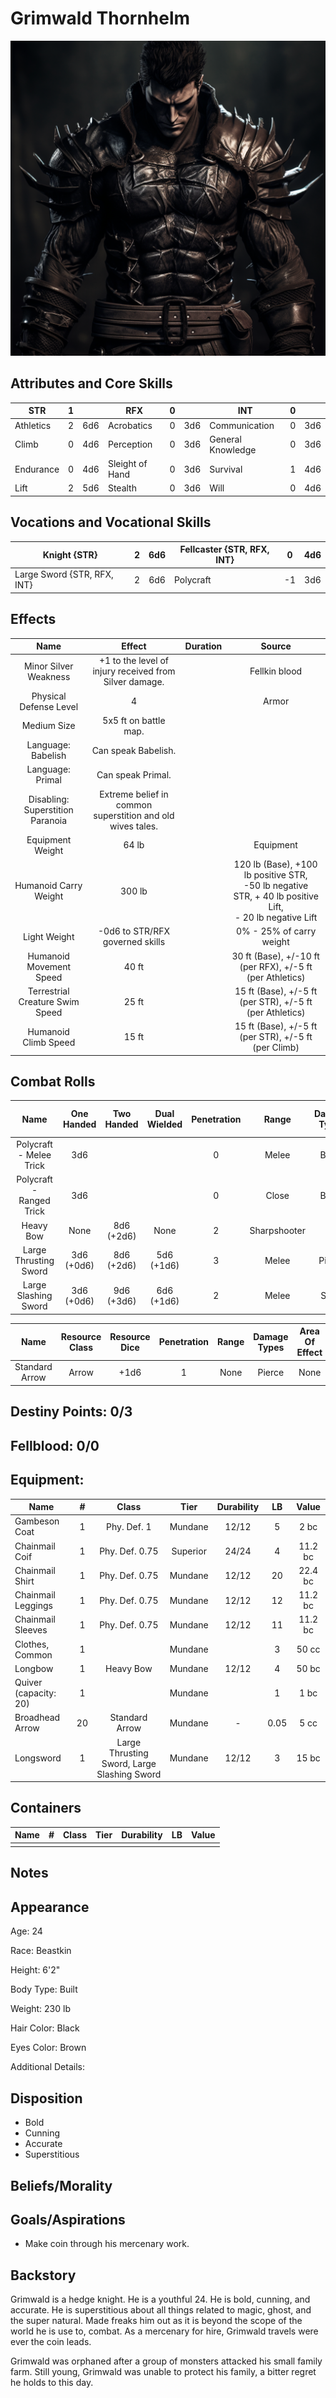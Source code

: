 # Grimwald Thornhelm

![alt_text](GrimwaldThornhelm.png)

## Attributes and Core Skills

| STR       | 1 |    | RFX             | 0 |    | INT               | 0 |    |
| --------- | :-: | :-: | --------------- | :-: | :-: | ----------------- | :-: | :-: |
| Athletics | 2 | 6d6 | Acrobatics      | 0 | 3d6 | Communication     | 0 | 3d6 |
| Climb     | 0 | 4d6 | Perception      | 0 | 3d6 | General Knowledge | 0 | 3d6 |
| Endurance | 0 | 4d6 | Sleight of Hand | 0 | 3d6 | Survival          | 1 | 4d6 |
| Lift      | 2 | 5d6 | Stealth         | 0 | 3d6 | Will              | 0 | 4d6 |

## Vocations and Vocational Skills

| Knight {STR}               | 2 | 6d6 | Fellcaster {STR, RFX, INT} | 0  | 4d6 |
| --------------------------- | :-: | :-: | -------------------------- | -- | --- |
| Large Sword {STR, RFX, INT} | 2 | 6d6 | Polycraft                  | -1 | 3d6 |

## Effects

|               Name               |                             Effect                             | Duration |                                                       Source                                                       |
| :------------------------------: | :-------------------------------------------------------------: | :------: | :-----------------------------------------------------------------------------------------------------------------: |
|      Minor Silver Weakness      |     +1 to the level of injury received from Silver damage.     |          |                                                    Fellkin blood                                                    |
|      Physical Defense Level      |                                4                                |          |                                                        Armor                                                        |
|           Medium Size           |                      5x5 ft on battle map.                      |          |                                                                                                                    |
|        Language: Babelish        |                       Can speak Babelish.                       |          |                                                                                                                    |
|         Language: Primal         |                        Can speak Primal.                        |          |                                                                                                                    |
| Disabling: Superstition Paranoia | Extreme belief in common<br />superstition and old wives tales. |          |                                                                                                                    |
|         Equipment Weight         |                              64 lb                              |          |                                                      Equipment                                                      |
|      Humanoid Carry Weight      |                             300 lb                             |          | 120 lb (Base), +100 lb positive STR,<br />-50 lb negative STR, + 40 lb positive Lift,<br />- 20 lb negative Lift |
|           Light Weight           |                 -0d6 to STR/RFX governed skills                 |          |                                              0% - 25% of carry weight                                              |
|     Humanoid Movement Speed     |                              40 ft                              |          |                              30 ft (Base), +/-10 ft (per RFX), +/-5 ft (per Athletics)                              |
|       Terrestrial Creature Swim Speed       |                              25 ft                              |          |                              15 ft (Base), +/-5 ft (per STR), +/-5 ft (per Athletics)                              |
|       Humanoid Climb Speed       |                              15 ft                              |          |                                15 ft (Base), +/-5 ft (per STR), +/-5 ft (per Climb)                                |

## Combat Rolls

|           Name           | One<br />Handed | Two<br />Handed | Dual<br />Wielded | Penetration |    Range    | Damage<br />Types | Engageable<br />Opponents | Area Of<br />Effect | Resource<br />Class |
| :----------------------: | :-------------: | :-------------: | :---------------: | :---------: | :----------: | :---------------: | :-----------------------: | :-----------------: | :-----------------: |
| Polycraft - Melee Trick |       3d6       |                |                  |      0      |    Melee    |       Bleed       |           Rapid           |                    |        None        |
| Polycraft - Ranged Trick |       3d6       |                |                  |      0      |    Close    |       Bleed       |         Standard         |                    |        None        |
|        Heavy Bow        |      None      | 8d6<br />(+2d6) |       None       |      2      | Sharpshooter |                  |         Standard         |        None        |        Arrow        |
|  Large Thrusting Sword  | 3d6<br />(+0d6) | 8d6<br />(+2d6) |  5d6<br />(+1d6)  |      3      |    Melee    |      Pierce      |           Rapid           |        None        |        None        |
|   Large Slashing Sword   | 3d6<br />(+0d6) | 9d6<br />(+3d6) |  6d6<br />(+1d6)  |      2      |    Melee    |       Slash       |           Rapid           |        None        |        None        |

|      Name      | Resource<br />Class | Resource<br />Dice | Penetration | Range | Damage<br />Types | Area Of<br />Effect |
| :------------: | :-----------------: | :----------------: | :---------: | :---: | :---------------: | :-----------------: |
| Standard Arrow |        Arrow        |        +1d6        |      1      | None |      Pierce      |        None        |

## Destiny Points: 0/3

## Fellblood: 0/0

## Equipment:

| Name                  | # |                    Class                    |   Tier   | Durability |  LB  |  Value  |
| --------------------- | :-: | :-----------------------------------------: | :------: | :--------: | :--: | :-----: |
| Gambeson Coat         | 1 |                 Phy. Def. 1                 | Mundane |   12/12   |  5  |  2 bc  |
| Chainmail Coif        | 1 |               Phy. Def. 0.75               | Superior |   24/24   |  4  | 11.2 bc |
| Chainmail Shirt       | 1 |               Phy. Def. 0.75               | Mundane |   12/12   |  20  | 22.4 bc |
| Chainmail Leggings    | 1 |               Phy. Def. 0.75               | Mundane |   12/12   |  12  | 11.2 bc |
| Chainmail Sleeves     | 1 |               Phy. Def. 0.75               | Mundane |   12/12   |  11  | 11.2 bc |
| Clothes, Common       | 1 |                                            | Mundane |            |  3  |  50 cc  |
| Longbow               | 1 |                  Heavy Bow                  | Mundane |   12/12   |  4  |  50 bc  |
| Quiver (capacity: 20) | 1 |                                            | Mundane |            |  1  |  1 bc  |
| Broadhead Arrow       | 20 |               Standard Arrow               | Mundane |     -     | 0.05 |  5 cc  |
| Longsword             | 1 | Large Thrusting Sword, Large Slashing Sword | Mundane |   12/12   |  3  |  15 bc  |

## Containers

| Name | # | Class | Tier | Durability | LB | Value |
| ---- | :-: | :---: | :--: | :--------: | :-: | :---: |
|      |  |      |      |            |    |      |

## Notes

## Appearance

Age: 24

Race: Beastkin

Height: 6'2"

Body Type: Built

Weight: 230 lb

Hair Color: Black

Eyes Color: Brown

Additional Details:

## Disposition

- Bold
- Cunning
- Accurate
- Superstitious

## Beliefs/Morality

## Goals/Aspirations

- Make coin through his mercenary work.

## Backstory

Grimwald is a hedge knight. He is a youthful 24. He is bold, cunning, and accurate. He is superstitious about all things related to magic, ghost, and the super natural. Made freaks him out as it is beyond the scope of the world he is use to, combat. As a mercenary for hire, Grimwald travels were ever the coin leads.

Grimwald was orphaned after a group of monsters attacked his small family farm. Still young, Grimwald was unable to protect his family, a bitter regret he holds to this day.
